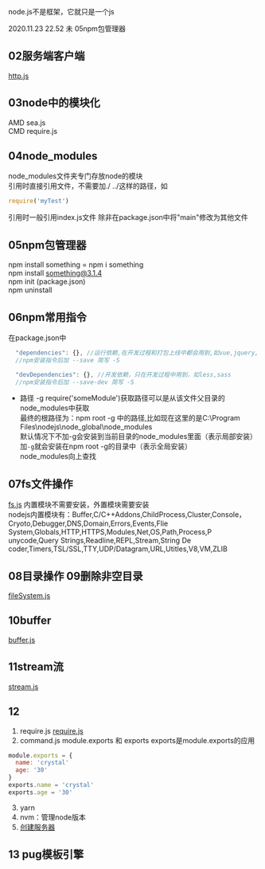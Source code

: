 node.js不是框架，它就只是一个js
 
 2020.11.23 22.52
 未 05npm包管理器
## 02服务端客户端
[http.js](http.js)

## 03node中的模块化
AMD sea.js  
CMD require.js  

## 04node_modules
node_modules文件夹专门存放node的模块  
引用时直接引用文件，不需要加./ ../这样的路径，如  
```js
require('myTest')
```
引用时一般引用index.js文件 除非在package.json中将"main"修改为其他文件

## 05npm包管理器 
npm install something = npm i something  
npm install something@3.1.4  
npm init (package.json)   
npm uninstall   

## 06npm常用指令  
在package.json中  
```js
  "dependencies": {}, //运行依赖,在开发过程和打包上线中都会用到,如vue,jquery,react  
  //npm安装指令后加 --save 简写 -S

  "devDependencies": {}, //开发依赖，只在开发过程中用到，如less,sass  
  //npm安装指令后加 --save-dev 简写 -S
```
- 路径 -g
require('someModule')获取路径可以是从该文件父目录的node_modules中获取   
最终的根路径为：npm root -g 中的路径,比如现在这里的是C:\Program Files\nodejs\node_global\node_modules   
默认情况下不加-g会安装到当前目录的node_modules里面（表示局部安装）    
加`-g`就会安装在npm root -g的目录中（表示全局安装）  
node_modules向上查找

## 07fs文件操作 
[fs.js](./fs.js)
内置模块不需要安装，外置模块需要安装   
nodejs内置模块有：Buffer,C/C++Addons,ChildProcess,Cluster,Console，Cryoto,Debugger,DNS,Domain,Errors,Events,Flie System,Globals,HTTP,HTTPS,Modules,Net,OS,Path,Process,P unycode,Query Strings,Readline,REPL,Stream,String De coder,Timers,TSL/SSL,TTY,UDP/Datagram,URL,Utitles,V8,VM,ZLIB

## 08目录操作 09删除非空目录
[fileSystem.js](fileSystem.js)

## 10buffer
[buffer.js](buffer.js)

## 11stream流
[stream.js](stream.js)

## 12
1. require.js
[require.js](require/index.html)  
2. command.js module.exports 和 exports
exports是module.exports的应用
```js
module.exports = {
  name: 'crystal'
  age: '30'
}
exports.name = 'crystal'
exports.age = '30'
```
3. yarn
4. nvm：管理node版本
5. [创建服务器](server/index.js)

## 13 pug模板引擎

